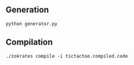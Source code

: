 ## Generation

```python generator.py```

## Compilation

```./zokrates compile -i tictactoe.compiled.code```